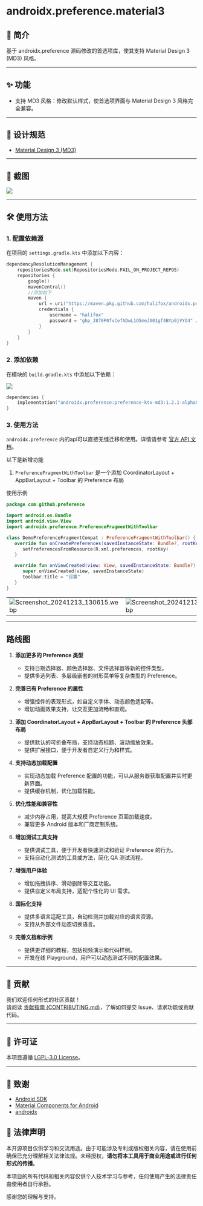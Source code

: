 # androidx.preference.material3

## 📖 简介
基于 androidx.preference 源码修改的首选项库，使其支持 Material Design 3 (MD3) 风格。

---

## ✨ 功能

- 支持 MD3 风格：修改默认样式，使首选项界面与 Material Design 3 风格完全兼容。

---

## 🎨 设计规范

- [Material Design 3 (MD3)](https://m3.material.io/)

---

## 📸 截图

![](./screenshot/Screenshot.webp)

---

## 🛠️ 使用方法

### 1. 配置依赖源
在项目的 `settings.gradle.kts` 中添加以下内容：
```kotlin
dependencyResolutionManagement {
    repositoriesMode.set(RepositoriesMode.FAIL_ON_PROJECT_REPOS)
    repositories {
        google()
        mavenCentral()
        //添加如下
        maven {
            url = uri("https://maven.pkg.github.com/halifox/androidx.preference.material3")
            credentials {
                username = "halifox"
                password = "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" // 测试密钥（只读，无期限）
            }
        }
    }
}
```

### 2. 添加依赖
在模块的 `build.gradle.kts` 中添加以下依赖：

![](https://img.shields.io/github/v/tag/halifox/androidx.preference.material3)

```kotlin
dependencies {
    implementation("androidx.preference:preference-ktx-md3:1.2.1-alpha01")
}
```

### 3. 使用方法

`androidx.preference` 内的api可以直接无缝迁移和使用。详情请参考 [官方 API 文档](https://developer.android.com/jetpack/androidx/releases/preference)。

以下是新增功能

1. `PreferenceFragmentWithToolbar` 是一个添加 CoordinatorLayout + AppBarLayout + Toolbar 的 Preference 布局

使用示例
```kotlin
package com.github.preference

import android.os.Bundle
import android.view.View
import androidx.preference.PreferenceFragmentWithToolbar

class DemoPreferenceFragmentCompat : PreferenceFragmentWithToolbar() {
   override fun onCreatePreferences(savedInstanceState: Bundle?, rootKey: String?) {
      setPreferencesFromResource(R.xml.preferences, rootKey)
   }

   override fun onViewCreated(view: View, savedInstanceState: Bundle?) {
      super.onViewCreated(view, savedInstanceState)
      toolbar.title = "设置"
   }
}
```

|||
|---|---|
|![Screenshot_20241213_130615.webp](screenshot%2FScreenshot_20241213_130615.webp)|![Screenshot_20241213_130630.webp](screenshot%2FScreenshot_20241213_130630.webp)|

---

## 路线图

1. **添加更多的 Preference 类型**
    - 支持日期选择器、颜色选择器、文件选择器等新的控件类型。
    - 提供多选列表、多层级嵌套的树形菜单等复杂类型的 Preference。

2. **完善已有 Preference 的属性**
    - 增强控件的表现形式，如自定义字体、动态颜色适配等。
    - 增加动画效果支持，让交互更加流畅和直观。

3. **添加 CoordinatorLayout + AppBarLayout + Toolbar 的 Preference 头部布局**
    - 提供默认的可折叠布局，支持动态标题、滚动缩放效果。
    - 提供扩展接口，便于开发者自定义行为和样式。

4. **支持动态加载配置**
    - 实现动态加载 Preference 配置的功能，可以从服务器获取配置并实时更新界面。
    - 提供缓存机制，优化加载性能。

5. **优化性能和兼容性**
    - 减少内存占用，提高大规模 Preference 页面加载速度。
    - 兼容更多 Android 版本和厂商定制系统。

6. **增加测试工具支持**
    - 提供调试工具，便于开发者快速测试和验证 Preference 的行为。
    - 支持自动化测试的工具或方法，简化 QA 测试流程。

7. **增强用户体验**
    - 增加拖拽排序、滑动删除等交互功能。
    - 提供自定义布局支持，适配个性化的 UI 需求。

8. **国际化支持**
    - 提供多语言适配工具，自动检测并加载对应的语言资源。
    - 支持从外部文件动态切换语言。

9. **完善文档和示例**
    - 提供更详细的教程，包括视频演示和代码样例。
    - 开发在线 Playground，用户可以动态测试不同的配置效果。


---

## 🤝 贡献

我们欢迎任何形式的社区贡献！  
请阅读 [贡献指南 (CONTRIBUTING.md)](CONTRIBUTING.md)，了解如何提交 Issue、请求功能或贡献代码。

---

## 📜 许可证

本项目遵循 [LGPL-3.0 License](LICENSE)。

---

## 🙏 致谢

- [Android SDK](https://developer.android.com/studio)
- [Material Components for Android](https://github.com/material-components/material-components-android)
- [androidx](https://github.com/androidx/androidx)

## 📢 法律声明

本开源项目仅供学习和交流用途。由于可能涉及专利或版权相关内容，请在使用前确保已充分理解相关法律法规。未经授权，**请勿将本工具用于商业用途或进行任何形式的传播**。

本项目的所有代码和相关内容仅供个人技术学习与参考，任何使用产生的法律责任由使用者自行承担。

感谢您的理解与支持。